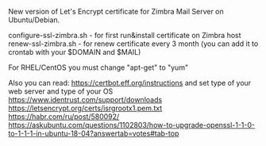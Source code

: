 New version of Let's Encrypt certificate for Zimbra Mail Server on Ubuntu/Debian.

configure-ssl-zimbra.sh - for first run&install certificate on Zimbra host
renew-ssl-zimbra.sh - for renew certificate every 3 month (you can add it to crontab with your $DOMAIN and $MAIL)

For RHEL/CentOS you must change "apt-get" to "yum"

Also you can read:
https://certbot.eff.org/instructions and set type of your web server and type of your OS
https://www.identrust.com/support/downloads
https://letsencrypt.org/certs/isrgrootx1.pem.txt
https://habr.com/ru/post/580092/
https://askubuntu.com/questions/1102803/how-to-upgrade-openssl-1-1-0-to-1-1-1-in-ubuntu-18-04?answertab=votes#tab-top
